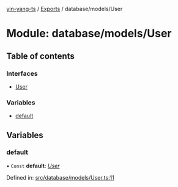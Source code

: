 [yin-yang-ts](../README.md) / [Exports](../modules.md) / database/models/User

# Module: database/models/User

## Table of contents

### Interfaces

- [User](../interfaces/database_models_user.user.md)

### Variables

- [default](database_models_user.md#default)

## Variables

### default

• `Const` **default**: [*User*](../interfaces/database_models_user.user.md)

Defined in: [src/database/models/User.ts:11](https://github.com/DetroitWhiskey136/ying-yang-ts/blob/112e06c/src/database/models/User.ts#L11)
